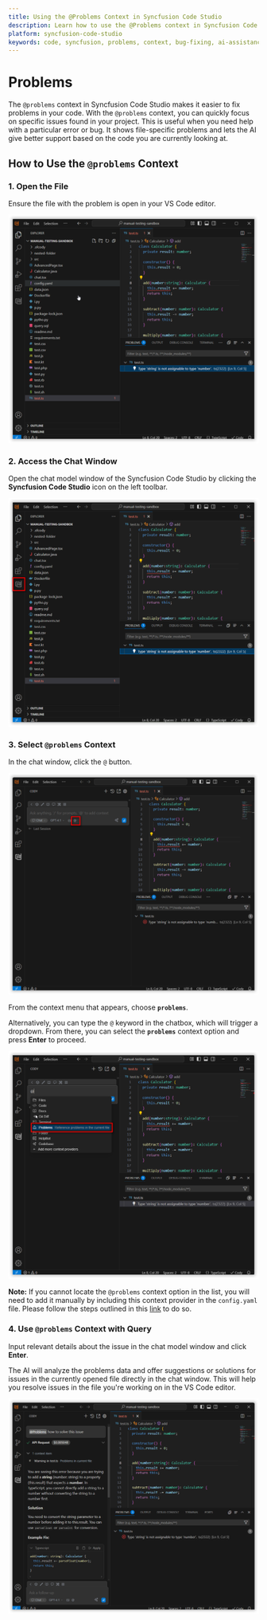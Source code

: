 ```yaml
---
title: Using the @Problems Context in Syncfusion Code Studio
description: Learn how to use the @Problems context in Syncfusion Code Studio to fix coding issues quickly with intelligent, file-specific assistance.
platform: syncfusion-code-studio
keywords: code, syncfusion, problems, context, bug-fixing, ai-assistance, coding-errors, developer-tools
---
```


# Problems

The `@problems` context in Syncfusion Code Studio makes it easier to fix problems in your code. With the `@problems` context, you can quickly focus on specific issues found in your project. This is useful when you need help with a particular error or bug. It shows file-specific problems and lets the AI give better support based on the code you are currently looking at.



## How to Use the `@problems` Context

### 1. Open the File

Ensure the file with the problem is open in your VS Code editor.

<img src="../feature-images/problems_file.png" alt="problems file"  />


### 2. Access the Chat Window

Open the chat model window of the Syncfusion Code Studio by clicking the **Syncfusion Code Studio** icon on the left toolbar.

<img src="../feature-images/problems_chat_open.png" alt="open chat" />


### 3. Select `@problems` Context

In the chat window, click the `@` button.

<img src="../feature-images/problems-clickcontext.png" alt="Click context menu"  />

From the context menu that appears, choose **`problems`**.

Alternatively, you can type the `@` keyword in the chatbox, which will trigger a dropdown. From there, you can select the **`problems`** context option and press **Enter** to proceed.

<img src="../feature-images/problems_open_context.png" alt="open context menu" />

**Note:** If you cannot locate the `@problems` context option in the list, you will need to add it manually by including this context provider in the `config.yaml` file. Please follow the steps outlined in this [link](/syncfusion-cody/features/context-providers/add-more-contextproviders/How-to-configure-more-contextproviders.md) to do so.



### 4. Use `@problems` Context with Query

Input relevant details about the issue in the chat model window and click **Enter**.

The AI will analyze the problems data and offer suggestions or solutions for issues in the currently opened file directly in the chat window. This will help you resolve issues in the file you're working on in the VS Code editor.


<img src="../feature-images/problems_output.png" alt="problems response" />